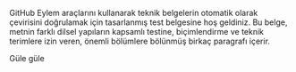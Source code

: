 GitHub Eylem araçlarını kullanarak teknik belgelerin otomatik olarak çevirisini doğrulamak için tasarlanmış test belgesine hoş geldiniz.
Bu belge, metnin farklı dilsel yapıların kapsamlı testine, biçimlendirme ve teknik terimlere izin veren, önemli bölümlere bölünmüş birkaç paragrafı içerir.

Güle güle